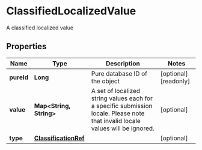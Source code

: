 

# ClassifiedLocalizedValue

A classified localized value
## Properties

Name | Type | Description | Notes
------------ | ------------- | ------------- | -------------
**pureId** | **Long** | Pure database ID of the object |  [optional] [readonly]
**value** | **Map&lt;String, String&gt;** | A set of localized string values each for a specific submission locale. Please note that invalid locale values will be ignored. |  [optional]
**type** | [**ClassificationRef**](ClassificationRef.md) |  |  [optional]



